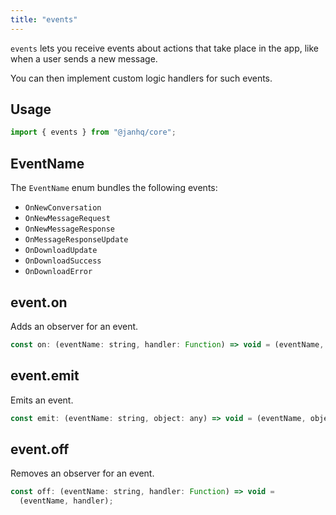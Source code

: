 ```yaml
---
title: "events"
---
```


`events` lets you receive events about actions that take place in the app, like when a user sends a new message.

You can then implement custom logic handlers for such events.

## Usage

```js
import { events } from "@janhq/core";
```

## EventName

The `EventName` enum bundles the following events:

- `OnNewConversation`
- `OnNewMessageRequest`
- `OnNewMessageResponse`
- `OnMessageResponseUpdate`
- `OnDownloadUpdate`
- `OnDownloadSuccess`
- `OnDownloadError`

## event.on

Adds an observer for an event.

```js
const on: (eventName: string, handler: Function) => void = (eventName, handler);
```

## event.emit

Emits an event.

```js
const emit: (eventName: string, object: any) => void = (eventName, object);
```

## event.off

Removes an observer for an event.

```js
const off: (eventName: string, handler: Function) => void =
  (eventName, handler);
```
